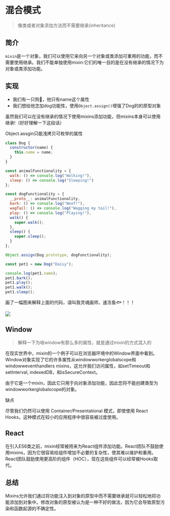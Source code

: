 # 混合模式

> 像类或者对象添加方法而不需要继承(inheritance)

## 简介

`mixin`是一个对象，我们可以使用它来向另一个对象或类添加可重用的功能，而不需要使用继承。我们不能单独使用mixin:它们的唯一目的是在没有继承的情况下为对象或类添加功能。

## 实现

- 我们有一只狗🐶，他只有name这个属性
- 我们想给他怎加dog功能性，使用`Object.assign()`增强了Dog的的原型对象

虽然我们可以在没有继承的情况下使用mixins添加功能，但mixins本身可以使用继承!（好好理解一下这段话）

Object.assgin只能浅拷贝可枚举的属性

```js
class Dog {
  constructor(name) {
    this.name = name;
  }
}

const animalFunctionality = {
  walk: () => console.log("Walking!"),
  sleep: () => console.log("Sleeping!")
};

const dogFunctionality = {
  __proto__: animalFunctionality,
  bark: () => console.log("Woof!"),
  wagTail: () => console.log("Wagging my tail!"),
  play: () => console.log("Playing!"),
  walk() {
    super.walk();
  },
  sleep() {
    super.sleep();
  }
};

Object.assign(Dog.prototype, dogFunctionality);

const pet1 = new Dog("Daisy");

console.log(pet1.name);
pet1.bark();
pet1.play();
pet1.walk();
pet1.sleep();

```

画了一幅图来解释上面的代码，请叫我灵魂画师，速冻鱼🐟！！！

![](https://tva1.sinaimg.cn/large/008i3skNgy1gzc8udmt2zj316g0u0juj.jpg)

## Window

> 解释一下为啥window有那么多的属性，就是通过mixin的方式混入的

 在现实世界中，mixin的一个例子可以在浏览器环境中的Window界面中看到。Window对象实现了它的许多属性从windowworkerglobalscope和windowweventhandlers mixins，这允许我们访问属性，如setTimeout和setInterval, indexedDB，和isSecureContext。  

由于它是一个mixin，因此它只用于向对象添加功能，因此您将不能创建类型为windowworkerglobalscope的对象。

缺点

尽管我们仍然可以使用 Container/Presentational 模式，即使使用 React Hooks，这种模式在较小的应用程序中很容易被过度使用。

## React

在引入ES6类之前，mixin经常被用来为React组件添加功能。React团队不鼓励使用mixins，因为它很容易给组件增加不必要的复杂性，使其难以维护和重用。React团队鼓励使用更高阶的组件（HOC），现在这些组件可以经常被Hooks取代。

## 总结

Mixins允许我们通过将功能注入到对象的原型中而不需要继承就可以轻松地将功能添加到对象中。修改对象的原型被认为是一种不好的做法，因为它会导致原型污染和函数起源的不确定性。